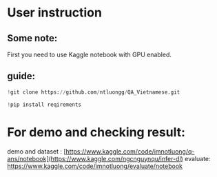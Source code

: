 # User instruction
## Some note:
First you need to use Kaggle notebook with GPU enabled.
## guide:
```python
!git clone https://github.com/ntluongg/QA_Vietnamese.git
```
```python
!pip install reqirements
```
# For demo and checking result:
demo and dataset : [https://www.kaggle.com/code/imnotluong/q-ans/notebook](https://www.kaggle.com/ngcnguynqu/infer-dl)
evaluate: https://www.kaggle.com/code/imnotluong/evaluate/notebook
